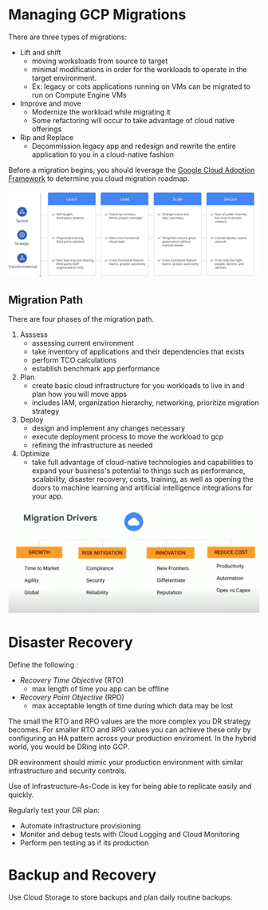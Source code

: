 # Managing GCP Migrations
There are three types of migrations:
* Lift and shift
  * moving worksloads from source to target
  * minimal modifications in order for the workloads to operate in the target environment.
  * Ex: legacy or cots applications running on VMs can be migrated to run on Compute Engine VMs
* Improve and move
  * Modernize the workload while migrating it
  * Some refactoring will occur to take advantage of cloud native offerings
* Rip and Replace
  * Decommission legacy app and redesign and rewrite the entire application to you in a cloud-native fashion

Before a migration begins, you should leverage the [Google Cloud Adoption Framework](https://cloud.google.com/adoption-framework) to determine you cloud migration roadmap.

![GCP Cloud Adoption Framework](images/migration-to-gcp-getting-started-1-gcp-adoption-framework.svg)

## Migration Path
There are four phases of the migration path.

1. Asssess
   * assessing current environment
   * take inventory of applications and their dependencies that exists
   * perform TCO calculations
   * establish benchmark app performance
2. Plan
   * create basic cloud infrastructure for you workloads to live in and plan how you will move apps
   * includes IAM, organization hierarchy, networking, prioritize migration strategy
3. Deploy
   * design and implement any changes necessary
   * execute deployment process to move the workload to gcp
   * refining the infrastructure as needed
4. Optimize
   * take full advantage of cloud-native technologies and capabilities to expand your business's potential to things such as performance, scalability, disaster recovery, costs, training, as well as opening the doors to machine learning and artificial intelligence integrations for your app.

![Migration Drivers](images/migration%20drivers.png)

# Disaster Recovery
Define  the following :

* _Recovery Time Objective_ (RTO)
  * max length of time you app can be offline
* _Recovery Point Objective_ (RPO)
  * max acceptable length of time during which data may be lost

The small the RTO and RPO values are the more complex you DR strategy becomes. For smaller RTO and RPO values you can achieve these only by configuring an HA pattern across your production enviroment. In the hybrid world, you would be DRing into GCP.

DR environment should mimic your production environment with similar infrastructure and security controls. 

Use of Infrastructure-As-Code is key for being able to replicate easily and quickly. 

Regularly test your DR plan:
* Automate infrastructure provisioning
* Monitor and debug tests with Cloud Logging and Cloud Monitoring
* Perform pen testing as if its production


# Backup and Recovery

Use Cloud Storage to store backups and plan daily routine backups.